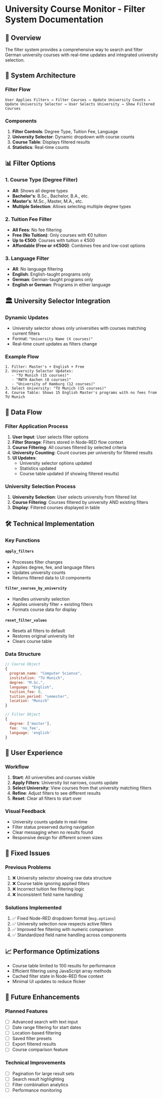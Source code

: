 # University Course Monitor - Filter System Documentation

## 🎯 Overview
The filter system provides a comprehensive way to search and filter German university courses with real-time updates and integrated university selection.

## 🔧 System Architecture

### Filter Flow
```
User Applies Filters → Filter Courses → Update University Counts → Update University Selector → User Selects University → Show Filtered Courses
```

### Components
1. **Filter Controls**: Degree Type, Tuition Fee, Language
2. **University Selector**: Dynamic dropdown with course counts
3. **Course Table**: Displays filtered results
4. **Statistics**: Real-time counts

## 📊 Filter Options

### 1. Course Type (Degree Filter)
- **All**: Shows all degree types
- **Bachelor's**: B.Sc., Bachelor, B.A., etc.
- **Master's**: M.Sc., Master, M.A., etc.
- **Multiple Selection**: Allows selecting multiple degree types

### 2. Tuition Fee Filter
- **All Fees**: No fee filtering
- **Free (No Tuition)**: Only courses with €0 tuition
- **Up to €500**: Courses with tuition ≤ €500
- **Affordable (Free or ≤€500)**: Combines free and low-cost options

### 3. Language Filter
- **All**: No language filtering
- **English**: English-taught programs only
- **German**: German-taught programs only
- **English or German**: Programs in either language

## 🏛️ University Selector Integration

### Dynamic Updates
- University selector shows only universities with courses matching current filters
- Format: `"University Name (X courses)"`
- Real-time count updates as filters change

### Example Flow
```
1. Filter: Master's + English + Free
2. University Selector Updates: 
   - "TU Munich (15 courses)"
   - "RWTH Aachen (8 courses)"
   - "University of Hamburg (12 courses)"
3. Select University: "TU Munich (15 courses)"
4. Course Table: Shows 15 English Master's programs with no fees from TU Munich
```

## 🔄 Data Flow

### Filter Application Process
1. **User Input**: User selects filter options
2. **Filter Storage**: Filters stored in Node-RED flow context
3. **Course Filtering**: All courses filtered by selected criteria
4. **University Counting**: Count courses per university for filtered results
5. **UI Updates**: 
   - University selector options updated
   - Statistics updated
   - Course table updated (if showing filtered results)

### University Selection Process
1. **University Selection**: User selects university from filtered list
2. **Course Filtering**: Courses filtered by university AND existing filters
3. **Display**: Filtered courses displayed in table

## 🛠️ Technical Implementation

### Key Functions

#### `apply_filters`
- Processes filter changes
- Applies degree, fee, and language filters
- Updates university counts
- Returns filtered data to UI components

#### `filter_courses_by_university`
- Handles university selection
- Applies university filter + existing filters
- Formats course data for display

#### `reset_filter_values`
- Resets all filters to default
- Restores original university list
- Clears course table

### Data Structure
```javascript
// Course Object
{
  program_name: "Computer Science",
  institution: "TU Munich",
  degree: "M.Sc.",
  language: "English",
  tuition_fee: 0,
  tuition_period: "semester",
  location: "Munich"
}

// Filter Object
{
  degree: ['master'],
  fee: 'no_fee',
  language: 'english'
}
```

## 🎨 User Experience

### Workflow
1. **Start**: All universities and courses visible
2. **Apply Filters**: University list narrows, counts update
3. **Select University**: View courses from that university matching filters
4. **Refine**: Adjust filters to see different results
5. **Reset**: Clear all filters to start over

### Visual Feedback
- University counts update in real-time
- Filter status preserved during navigation
- Clear messaging when no results found
- Responsive design for different screen sizes

## 🐛 Fixed Issues

### Previous Problems
1. ❌ University selector showing raw data structure
2. ❌ Course table ignoring applied filters
3. ❌ Incorrect tuition fee filtering logic
4. ❌ Inconsistent field name handling

### Solutions Implemented
1. ✅ Fixed Node-RED dropdown format (`msg.options`)
2. ✅ University selection now respects active filters
3. ✅ Improved fee filtering with numeric comparison
4. ✅ Standardized field name handling across components

## 📈 Performance Optimizations

- Course table limited to 100 results for performance
- Efficient filtering using JavaScript array methods
- Cached filter state in Node-RED flow context
- Minimal UI updates to reduce flicker

## 🔮 Future Enhancements

### Planned Features
- [ ] Advanced search with text input
- [ ] Date range filtering for start dates
- [ ] Location-based filtering
- [ ] Saved filter presets
- [ ] Export filtered results
- [ ] Course comparison feature

### Technical Improvements
- [ ] Pagination for large result sets
- [ ] Search result highlighting
- [ ] Filter combination analytics
- [ ] Performance monitoring
